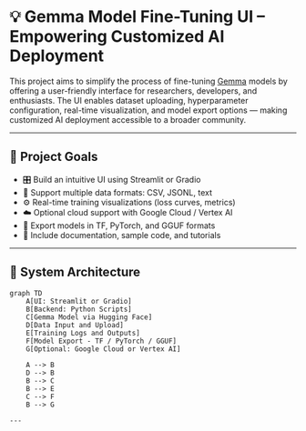# 💡 Gemma Model Fine-Tuning UI – Empowering Customized AI Deployment

This project aims to simplify the process of fine-tuning [Gemma](https://ai.google.dev/gemma) models by offering a user-friendly interface for researchers, developers, and enthusiasts. The UI enables dataset uploading, hyperparameter configuration, real-time visualization, and model export options — making customized AI deployment accessible to a broader community.

---

## 🚀 Project Goals

- 🎛️ Build an intuitive UI using Streamlit or Gradio
- 📂 Support multiple data formats: CSV, JSONL, text
- ⚙️ Real-time training visualizations (loss curves, metrics)
- ☁️ Optional cloud support with Google Cloud / Vertex AI
- 🧠 Export models in TF, PyTorch, and GGUF formats
- 📘 Include documentation, sample code, and tutorials


---

## 🧱 System Architecture

```mermaid
graph TD
    A[UI: Streamlit or Gradio]
    B[Backend: Python Scripts]
    C[Gemma Model via Hugging Face]
    D[Data Input and Upload]
    E[Training Logs and Outputs]
    F[Model Export - TF / PyTorch / GGUF]
    G[Optional: Google Cloud or Vertex AI]

    A --> B
    D --> B
    B --> C
    B --> E
    C --> F
    B --> G

---

